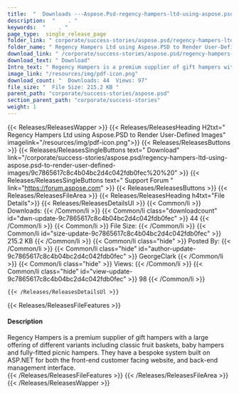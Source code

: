 ```yaml
---
title:  "  Downloads ---Aspose.Psd-regency-hampers-ltd-using-aspose.psd-to-render-user-defined-images . " 
description:  "    . " 
keywords:  "    . " 
page_type:  single_release_page
folder_link: " corporate/success-stories/aspose.psd/regency-hampers-ltd-using-aspose.psd-to-render-user-defined-images/"
folder_name: " Regency Hampers Ltd using Aspose.PSD to Render User-Defined Images"
download_link: " /corporate/success-stories/aspose.psd/regency-hampers-ltd-using-aspose.psd-to-render-user-defined-images/9c7865617c8c4b04bc2d4c042fdb0fec"
download_text: " Download"
Intro_text: " Regency Hampers is a premium supplier of gift hampers with a large offering of d..."
image_link: "/resources/img/pdf-icon.png"
download_count: "  Downloads: 44  Views: 97"
file_size: "  File Size: 215.2 KB "
parent_path: "corporate/success-stories/aspose.psd"
section_parent_path: "corporate/success-stories"
weight: 1 
---
```


{{< Releases/ReleasesWapper >}}
  {{< Releases/ReleasesHeading H2txt=" Regency Hampers Ltd using Aspose.PSD to Render User-Defined Images" imagelink="/resources/img/pdf-icon.png">}}
  {{< Releases/ReleasesButtons >}}
    {{< Releases/ReleasesSingleButtons text=" Download" link="/corporate/success-stories/aspose.psd/regency-hampers-ltd-using-aspose.psd-to-render-user-defined-images/9c7865617c8c4b04bc2d4c042fdb0fec%20%20" >}}
    {{< Releases/ReleasesSingleButtons text=" Support Forum " link="https://forum.aspose.com" >}}
  {{< Releases/ReleasesButtons >}}
  {{< Releases/ReleasesFileArea >}}
    {{< Releases/ReleasesHeading h4txt="File Details">}}
    {{< Releases/ReleasesDetailsUl >}}
            {{< Common/li  >}} Downloads: {{< /Common/li >}} 
      {{< Common/li class="downloadcount" id="dwn-update-9c7865617c8c4b04bc2d4c042fdb0fec" >}} 44 {{< /Common/li >}} 
      {{< Common/li  >}} File Size: {{< /Common/li >}} 
      {{< Common/li id="size-update-9c7865617c8c4b04bc2d4c042fdb0fec" >}} 215.2 KB {{< /Common/li >}} 
      {{< Common/li  class="hide" >}} Posted By: {{< /Common/li >}} 
      {{< Common/li class="hide" id="author-update-9c7865617c8c4b04bc2d4c042fdb0fec" >}} GeorgeClark {{< /Common/li >}} 
      {{< Common/li class="hide"  >}} Views: {{< /Common/li >}} 
      {{< Common/li class="hide" id="view-update-9c7865617c8c4b04bc2d4c042fdb0fec" >}} 98 {{< /Common/li >}} 

    {{< /Releases/ReleasesDetailsUl >}}

  {{< Releases/ReleasesFileFeatures >}}
      <h4>Description</h4><div class="HTMLDescription">Regency Hampers is a premium supplier of gift hampers with a large offering of different variants including classic fruit baskets, baby hampers and fully-fitted picnic hampers. They have a bespoke system built on ASP.NET for both the front-end customer facing website, and back-end management interface.</div>
  {{< /Releases/ReleasesFileFeatures >}}
 {{< /Releases/ReleasesFileArea >}}
{{< /Releases/ReleasesWapper >}}


